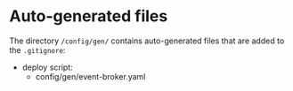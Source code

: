 # Auto-generated files

The directory `/config/gen/` contains auto-generated files that are added to the `.gitignore`:

* deploy script:
    * config/gen/event-broker.yaml